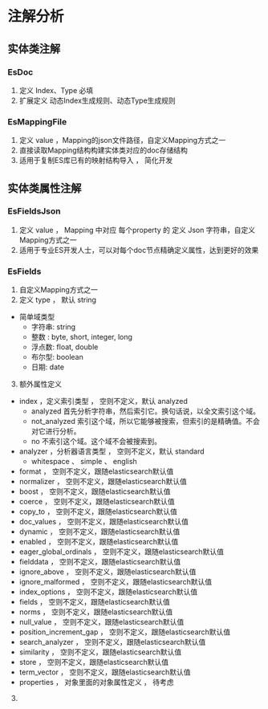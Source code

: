 # 注解分析

## 实体类注解

### EsDoc
1. 定义 Index、Type 必填
2. 扩展定义 动态Index生成规则、动态Type生成规则

### EsMappingFile
1. 定义 value ，Mapping的json文件路径，自定义Mapping方式之一
2. 直接读取Mapping结构构建实体类对应的doc存储结构
3. 适用于复制ES库已有的映射结构导入 ， 简化开发

## 实体类属性注解

### EsFieldsJson
1. 定义 value ， Mapping 中对应 每个property 的 定义 Json 字符串，自定义Mapping方式之一
2. 适用于专业ES开发人士，可以对每个doc节点精确定义属性，达到更好的效果

### EsFields

1. 自定义Mapping方式之一
2. 定义 type ， 默认 string

  - 简单域类型
    * 字符串: string
    * 整数 : byte, short, integer, long
    * 浮点数: float, double
    * 布尔型: boolean
    * 日期: date

3. 额外属性定义

  - index ，定义索引类型 ， 空则不定义，默认 analyzed
    * analyzed 首先分析字符串，然后索引它。换句话说，以全文索引这个域。
    * not_analyzed 索引这个域，所以它能够被搜索，但索引的是精确值。不会对它进行分析。
    * no 不索引这个域。这个域不会被搜索到。
  - analyzer ，分析器语言类型 ， 空则不定义，默认 standard
    * whitespace 、 simple 、 english
  - format ， 空则不定义，跟随elasticsearch默认值
  - normalizer ， 空则不定义，跟随elasticsearch默认值
  - boost ， 空则不定义，跟随elasticsearch默认值
  - coerce ， 空则不定义，跟随elasticsearch默认值
  - copy_to ， 空则不定义，跟随elasticsearch默认值
  - doc_values ， 空则不定义，跟随elasticsearch默认值
  - dynamic ， 空则不定义，跟随elasticsearch默认值
  - enabled ， 空则不定义，跟随elasticsearch默认值
  - eager_global_ordinals ， 空则不定义，跟随elasticsearch默认值
  - fielddata ， 空则不定义，跟随elasticsearch默认值
  - ignore_above ， 空则不定义，跟随elasticsearch默认值
  - ignore_malformed ， 空则不定义，跟随elasticsearch默认值
  - index_options ， 空则不定义，跟随elasticsearch默认值
  - fields ， 空则不定义，跟随elasticsearch默认值
  - norms ， 空则不定义，跟随elasticsearch默认值
  - null_value ， 空则不定义，跟随elasticsearch默认值
  - position_increment_gap ， 空则不定义，跟随elasticsearch默认值
  - search_analyzer ， 空则不定义，跟随elasticsearch默认值
  - similarity ， 空则不定义，跟随elasticsearch默认值
  - store ， 空则不定义，跟随elasticsearch默认值
  - term_vector ， 空则不定义，跟随elasticsearch默认值
  - properties ， 对象里面的对象属性定义 ， 待考虑

3.
